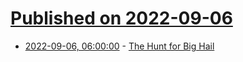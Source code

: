 # [Published on 2022-09-06](index.md)

* [2022-09-06, 06:00:00](https://science.slashdot.org/story/22/09/05/2237253/the-hunt-for-big-hail?utm_source=rss1.0mainlinkanon&utm_medium=feed) - [The Hunt for Big Hail](https://science.slashdot.org/story/22/09/05/2237253/the-hunt-for-big-hail?utm_source=rss1.0mainlinkanon&utm_medium=feed)
